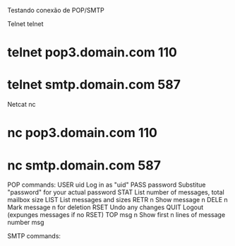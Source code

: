 Testando conexão de POP/SMTP

Telnet
  telnet <host> <port>
  # telnet pop3.domain.com 110
  # telnet smtp.domain.com 587

Netcat
  nc <host> <port>
  # nc pop3.domain.com 110
  # nc smtp.domain.com 587

POP commands:
  USER uid           Log in as "uid"
  PASS password      Substitue "password" for your actual password
  STAT               List number of messages, total mailbox size
  LIST               List messages and sizes
  RETR n             Show message n
  DELE n             Mark message n for deletion
  RSET               Undo any changes
  QUIT               Logout (expunges messages if no RSET)
  TOP msg n          Show first n lines of message number msg

SMTP commands:

